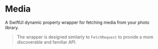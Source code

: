 # Media

A SwiftUI dynamic property wrapper for fetching media from your photo library.

> The wrapper is designed similarly to `FetchRequest` to provide a more discoverable and familiar API.
